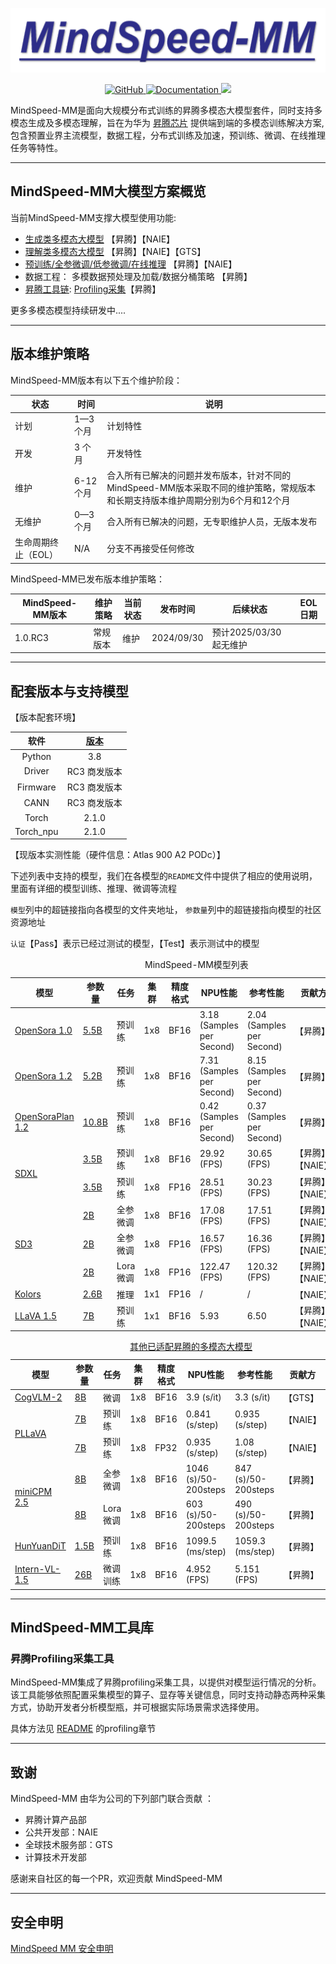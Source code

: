   <p align="center"> <img src="sources/images/logo.png" height="103px" width="700px"> </p>

<p align="center">
    <a href="https://gitee.com/ascend/MindSpeed/blob/master/LICENSE">
    <a href="https://gitee.com/ascend/MindSpeed/blob/master/LICENSE">
        <img alt="GitHub" src="https://img.shields.io/github/license/huggingface/transformers.svg?color=blue">
    </a>
    <a href="https://gitee.com/ascend/MindSpeed">
        <img alt="Documentation" src="https://img.shields.io/website/http/huggingface.co/docs/transformers/index.svg?down_color=red&down_message=offline&up_message=online">
    </a>
    <a>
        <img src="https://app.codacy.com/project/badge/Grade/1710faac5e634acaabfc26b0a778cdde">
    </a>
</p>

MindSpeed-MM是面向大规模分布式训练的昇腾多模态大模型套件，同时支持多模态生成及多模态理解，旨在为华为 [昇腾芯片](https://www.hiascend.com/) 提供端到端的多模态训练解决方案, 包含预置业界主流模型，数据工程，分布式训练及加速，预训练、微调、在线推理任务等特性。

---

## MindSpeed-MM大模型方案概览

当前MindSpeed-MM支撑大模型使用功能:

* [生成类多模态大模型](#jump1) 【昇腾】【NAIE】
* [理解类多模态大模型](#jump1) 【昇腾】【NAIE】【GTS】
* [预训练/全参微调/低参微调/在线推理](./examples/) 【昇腾】【NAIE】
* 数据工程： 多模数据预处理及加载/数据分桶策略 【昇腾】
* [昇腾工具链](#jump2): [Profiling采集](#jump2.1)【昇腾】

更多多模态模型持续研发中....


---

## 版本维护策略

MindSpeed-MM版本有以下五个维护阶段：

| **状态**            | **时间** | **说明**                                                               |
| ------------------- | -------- |----------------------------------------------------------------------|
| 计划                | 1—3 个月 | 计划特性                                                                 |
| 开发                | 3 个月   | 开发特性                                                                 |
| 维护                | 6-12 个月| 合入所有已解决的问题并发布版本，针对不同的MindSpeed-MM版本采取不同的维护策略，常规版本和长期支持版本维护周期分别为6个月和12个月 |
| 无维护              | 0—3 个月 | 合入所有已解决的问题，无专职维护人员，无版本发布                                             |
| 生命周期终止（EOL） | N/A      | 分支不再接受任何修改                                                           |


MindSpeed-MM已发布版本维护策略：

| **MindSpeed-MM版本** | **维护策略** | **当前状态** | **发布时间**   | **后续状态**         | **EOL日期** |
|-----------------|-----------|--------|------------|-----------------------|-----------|
| 1.0.RC3             |  常规版本  | 维护   | 2024/09/30 | 预计2025/03/30起无维护  |           |

---


## 配套版本与支持模型

【版本配套环境】

|           软件            | [版本](https://www.hiascend.com/zh/) |
| :-----------------------: |:----------------------------------:|
|          Python           |                3.8                 |
|          Driver           |         RC3 商发版本          |
|         Firmware          |         RC3 商发版本          |
|           CANN            |             RC3 商发版本             |
|           Torch           |            2.1.0            |
|         Torch_npu         |           2.1.0           |

【现版本实测性能（硬件信息：Atlas 900 A2 PODc）】

下述列表中支持的模型，我们在各模型的`README`文件中提供了相应的使用说明，里面有详细的模型训练、推理、微调等流程

`模型`列中的超链接指向各模型的文件夹地址， `参数量`列中的超链接指向模型的社区资源地址

`认证`【Pass】表示已经过测试的模型，【Test】表示测试中的模型

<table>
  <a id="jump1"></a>
  <caption>MindSpeed-MM模型列表</caption>
  <thead>
    <tr>
      <th>模型</th>
      <th>参数量</th>
      <th>任务</th>
      <th>集群</th>
      <th>精度格式</th>
      <th>NPU性能</th>
      <th>参考性能</th>
      <th>贡献方</th>
      <th>认证</th>
    </tr>
  </thead>
  <tbody>
    <tr>
      <td><a href="https://gitee.com/ascend/MindSpeed-MM/tree/master/examples/opensora1.0">OpenSora 1.0</a></td>
      <td><a href="https://huggingface.co/hpcaitech/Open-Sora/tree/v1.0.0">5.5B</a></td>
      <td> 预训练 </td>
      <td> 1x8 </td>
      <td> BF16 </td>
      <td> 3.18 (Samples per Second)</td>
      <td> 2.04 (Samples per Second)</td>
      <td> 【昇腾】 </td>
      <td>【Pass】</td>
    </tr>
    <tr>
      <td><a href="https://gitee.com/ascend/MindSpeed-MM/tree/master/examples/opensora1.2">OpenSora 1.2</a></td>
      <td><a href="https://huggingface.co/hpcaitech/Open-Sora/tree/v1.2.0">5.2B</a></td>
      <td> 预训练 </td>
      <td> 1x8</td>
      <td> BF16 </td>
      <td> 7.31 (Samples per Second) </td>
      <td> 8.15 (Samples per Second) </td>
      <td> 【昇腾】 </td>
      <td>【Pass】</td>
    </tr>
    <tr>
      <td><a href="https://gitee.com/ascend/MindSpeed-MM/tree/master/examples/opensoraplan1.2">OpenSoraPlan 1.2</a></td>
      <td><a href="https://huggingface.co/hpcaitech/Open-Sora/tree/v1.2.0">10.8B</a></td>
      <td>预训练</td>
      <td> 1x8</td>
      <td> BF16 </td>
      <td> 0.42 (Samples per Second) </td>
      <td> 0.37 (Samples per Second) </td>
      <td> 【昇腾】 </td>
      <td>【Pass】</td>
    </tr>
    <tr>
      <td rowspan="2"><a href="https://gitee.com/ascend/MindSpeed-MM/tree/master/examples/diffusers/sdxl">SDXL</a></td>
      <td><a href="https://github.com/huggingface/diffusers/tree/eda36c4c286d281f216dfeb79e64adad3f85d37a">3.5B</a></td>
      <td>预训练</td>
      <td> 1x8</td>
      <td> BF16 </td>
      <td> 29.92  (FPS)</td>
      <td> 30.65 (FPS)</td>
      <td> 【昇腾】【NAIE】 </td>
      <td>【Pass】</td>
    </tr>
    <tr>
      <td><a href="https://github.com/huggingface/diffusers/tree/eda36c4c286d281f216dfeb79e64adad3f85d37a">3.5B</a></td>
      <td>预训练</td>
      <td> 1x8</td>
      <td> FP16 </td>
      <td> 28.51 (FPS)</td>
      <td> 30.23 (FPS)</td>
      <td> 【昇腾】【NAIE】 </td>
      <td>【Pass】</td>
    </tr>
    <tr>
      <td rowspan="3"><a href="https://gitee.com/ascend/MindSpeed-MM/tree/master/examples/diffusers/sd3">SD3</a></td>
      <td><a href="https://github.com/huggingface/diffusers/tree/eda36c4c286d281f216dfeb79e64adad3f85d37a">2B</a></td>
      <td>全参微调</td>
      <td> 1x8</td>
      <td> BF16 </td>
      <td> 17.08 (FPS)</td>
      <td> 17.51 (FPS)</td>
      <td> 【昇腾】【NAIE】 </td>
      <td>【Pass】</td>
    </tr>
    <tr>
      <td><a href="https://github.com/huggingface/diffusers/tree/eda36c4c286d281f216dfeb79e64adad3f85d37a">2B</a></td>
      <td>全参微调</td>
      <td> 1x8</td>
      <td> FP16 </td>
      <td> 16.57 (FPS)</td>
      <td> 16.36 (FPS)</td>
      <td> 【昇腾】【NAIE】 </td>
      <td>【Pass】</td>
    </tr>
    <tr>
      <td><a href="https://github.com/huggingface/diffusers/tree/eda36c4c286d281f216dfeb79e64adad3f85d37a">2B</a></td>
      <td>Lora微调</td>
      <td> 1x8</td>
      <td> FP16 </td>
      <td> 122.47 (FPS)</td>
      <td> 120.32 (FPS)</td>
      <td> 【昇腾】【NAIE】 </td>
      <td>【Pass】</td>
    </tr>
    <tr>
      <td><a href="https://gitee.com/ascend/MindSpeed-MM/tree/master/examples/diffusers/kolors">Kolors</a></td>
      <td><a href="https://github.com/Kwai-Kolors/Kolors">2.6B</a></td>
      <td>推理</td>
      <td> 1x1 </td>
      <td> FP16 </td>
      <td> / </td>
      <td> / </td>
      <td> 【NAIE】 </td>
      <td>【Pass】</td>
    </tr>
    <tr>
      <td><a href="https://gitee.com/ascend/MindSpeed-MM/tree/master/examples/llava1.5">LLaVA 1.5</a></td>
      <td><a href="https://github.com/haotian-liu/LLaVA">7B</a></td>
      <td>预训练</td>
      <td> 1x1 </td>
      <td> BF16 </td>
      <td> 5.93 </td>
      <td> 6.50 </td>
      <td> 【昇腾】【NAIE】 </td>
      <td>【Pass】</td>
    </tr>

<table>
  <caption><a href="https://gitee.com/ascend/ModelZoo-PyTorch/tree/master/PyTorch/built-in/mm">其他已适配昇腾的多模态大模型</a></caption>
  <thead>
    <tr>
      <th>模型</th>
      <th>参数量</th>
      <th>任务</th>
      <th>集群</th>
      <th>精度格式</th>
      <th>NPU性能</th>
      <th>参考性能</th>
      <th>贡献方</th>
      <th>认证</th>
    </tr>
  </thead>
  <tbody>
    <tr>
      <td><a href="https://gitee.com/ascend/ModelZoo-PyTorch/tree/master/PyTorch/built-in/mm/CogVLM2">CogVLM-2</a></td>
      <td><a href="https://github.com/THUDM/CogVLM2">8B</a></td>
      <td>微调</td>
      <td> 1x8</td>
      <td> BF16 </td>
      <td> 3.9 (s/it) </td>
      <td> 3.3 (s/it) </td>
      <td> 【GTS】 </td>
      <td>【Pass】</td>
    </tr>
    <tr>
      <td rowspan="2"><a href="https://gitee.com/ascend/ModelZoo-PyTorch/tree/master/PyTorch/built-in/mm/PLLaVA">PLLaVA</a></td>
      <td><a href="https://github.com/magic-research/PLLaVA">7B</a></td>
      <td>预训练</td>
      <td> 1x8</td>
      <td> BF16 </td>
      <td> 0.841 (s/step) </td>
      <td> 0.935 (s/step) </td>
      <td> 【NAIE】 </td>
      <td>【Pass】</td>
    </tr>
    <tr>
      <td><a href="https://github.com/magic-research/PLLaVA">7B</a></td>
      <td>预训练</td>
      <td> 1x8</td>
      <td> FP32 </td>
      <td> 0.935 (s/step) </td>
      <td> 1.08 (s/step) </td>
      <td>【NAIE】 </td>
      <td>【Pass】</td>
    </tr>
    <tr>
      <td rowspan="2"><a href="https://gitee.com/ascend/ModelZoo-PyTorch/tree/master/PyTorch/built-in/mm/MiniCPM-V">miniCPM 2.5</a></td>
      <td><a href="https://github.com/OpenBMB/MiniCPM-V">8B</a></td>
      <td>全参微调</td>
      <td> 1x8</td>
      <td> BF16 </td>
      <td> 1046 (s)/50-200steps </td>
      <td> 847 (s)/50-200steps </td>
      <td> 【昇腾】 </td>
      <td>【Pass】</td>
    </tr>
    <tr>
      <td><a href="https://github.com/OpenBMB/MiniCPM-V">8B</a></td>
      <td>Lora微调</td>
      <td> 1x8</td>
      <td> BF16 </td>
      <td> 603 (s)/50-200steps </td>
      <td> 490 (s)/50-200steps </td>
      <td> 【昇腾】 </td>
      <td>【Pass】</td>
    </tr>
    <tr>
      <td><a href="https://gitee.com/ascend/ModelZoo-PyTorch/tree/master/PyTorch/built-in/mm/HunyuanDiT">HunYuanDiT</a></td>
      <td><a href="https://github.com/Tencent/HunyuanDiT">1.5B</a></td>
      <td>预训练</td>
      <td> 1x8</td>
      <td> BF16 </td>
      <td> 1099.5 (ms/step) </td>
      <td> 1059.3 (ms/step) </td>
      <td> 【昇腾】 </td>
      <td>【Pass】</td>
    </tr>
    <tr>
      <td><a href="https://gitee.com/ascend/ModelZoo-PyTorch/tree/master/PyTorch/built-in/mm/InternVL1.5">Intern-VL-1.5</a></td>
      <td><a href="https://github.com/OpenGVLab/InternVL/tree/v1.5.0">26B</a></td>
      <td>微调训练</td>
      <td> 1x8</td>
      <td> BF16 </td>
      <td> 4.952 (FPS) </td>
      <td> 5.151 (FPS) </td>
      <td> 【昇腾】 </td>
      <td>【Pass】</td>
    </tr>
  </tbody>
</table>

---

<a id="jump2"></a>

## MindSpeed-MM工具库

<a id="jump2.1"></a>

### 昇腾Profiling采集工具

MindSpeed-MM集成了昇腾profiling采集工具，以提供对模型运行情况的分析。该工具能够依照配置采集模型的算子、显存等关键信息，同时支持动静态两种采集方式，协助开发者分析模型瓶，并可根据实际场景需求选择使用。

  具体方法见 [README](./mindspeed_mm/tools/README.md) 的profiling章节

---

## 致谢

MindSpeed-MM 由华为公司的下列部门联合贡献 ：

* 昇腾计算产品部
* 公共开发部：NAIE
* 全球技术服务部：GTS
* 计算技术开发部

感谢来自社区的每一个PR，欢迎贡献 MindSpeed-MM

---

## 安全申明

[MindSpeed MM 安全申明](https://gitee.com/ascend/MindSpeed-MM/blob/master/docs/SECURITYNOTE.md)
